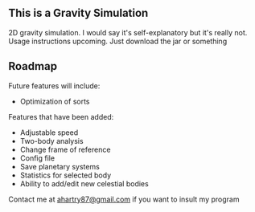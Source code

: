 ## This is a Gravity Simulation

2D gravity simulation. I would say it's self-explanatory but it's really not. Usage instructions upcoming. Just download the jar or something

## Roadmap

Future features will include:
- Optimization of sorts

Features that have been added:
- Adjustable speed
- Two-body analysis
- Change frame of reference
- Config file
- Save planetary systems
- Statistics for selected body
- Ability to add/edit new celestial bodies


Contact me at ahartry87@gmail.com if you want to insult my program
